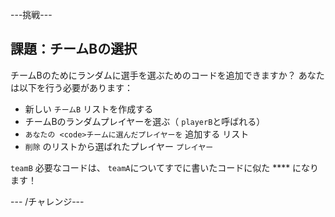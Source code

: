 \---挑戦\---

## 課題：チームBの選択

チームBのためにランダムに選手を選ぶためのコードを追加できますか？ あなたは以下を行う必要があります：

+ 新しい `チームB` リストを作成する
+ チームBのランダムプレイヤーを選ぶ（ `playerB`と呼ばれる）
+ `あなたの <code>チームに選んだプレイヤーを` 追加する</code> リスト
+ `削除` のリストから選ばれたプレイヤー `プレイヤー`

`teamB` 必要なコードは、 `teamA`についてすでに書いたコードに似た **** になります！

\--- /チャレンジ\---
